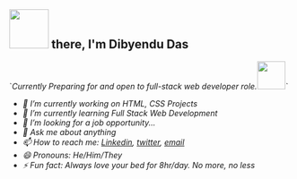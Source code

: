 <h2><img src="https://media.giphy.com/media/26Fxy3Iz1ari8oytO/giphy.gif" width="70"> there, I'm Dibyendu Das</h2>

<p>`<em>Currently Preparing for and open to full-stack web developer role.<img src="https://media.giphy.com/media/XGma2iRIHTKkwqRkFl/giphy.gif" width="50">`</p>



- 🔭 I’m currently working on HTML, CSS Projects
- 🌱 I’m currently learning Full Stack Web Development
- 🤔 I’m looking for a job opportunity...
- 💬 Ask me about anything
- 📫 How to reach me:  [Linkedin](https://www.linkedin.com/in/dibyendu-das-b5967a1b1/), [twitter](https://twitter.com/DIBYEND78120480), [email](dibyandu08das@gmail.com)
- 😄 Pronouns: He/Him/They
- ⚡ Fun fact: Always love your bed for 8hr/day. No more, no less




